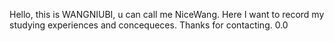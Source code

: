 Hello, this is WANGNIUBI, u can call me NiceWang.
Here I want to record my studying experiences and concequeces.
Thanks for contacting.
0.0
